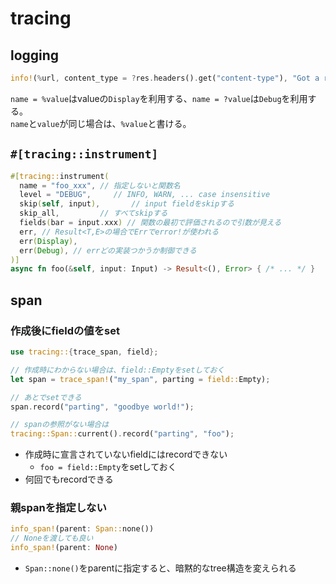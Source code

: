 # tracing

## logging

```rust
info!(%url, content_type = ?res.headers().get("content-type"), "Got a response!");
```

`name = %value`はvalueの`Display`を利用する、`name = ?value`は`Debug`を利用する。  
`name`と`value`が同じ場合は、`%value`と書ける。

## `#[tracing::instrument]`

```rust
#[tracing::instrument(
  name = "foo_xxx", // 指定しないと関数名
  level = "DEBUG",     // INFO, WARN, ... case insensitive
  skip(self, input),       // input fieldをskipする
  skip_all,         // すべてskipする 
  fields(bar = input.xxx) // 関数の最初で評価されるので引数が見える
  err, // Result<T,E>の場合でErrでerror!が使われる
  err(Display),
  err(Debug), // errどの実装つかうか制御できる
)]
async fn foo(&self, input: Input) -> Result<(), Error> { /* ... */ }
```

## span

### 作成後にfieldの値をset

```rust
use tracing::{trace_span, field};

// 作成時にわからない場合は、field::Emptyをsetしておく
let span = trace_span!("my_span", parting = field::Empty);

// あとでsetできる
span.record("parting", "goodbye world!");

// spanの参照がない場合は
tracing::Span::current().record("parting", "foo");
```

* 作成時に宣言されていないfieldにはrecordできない
  * `foo = field::Empty`をsetしておく
* 何回でもrecordできる

### 親spanを指定しない

```rust
info_span!(parent: Span::none())
// Noneを渡しても良い
info_span!(parent: None)
```

* `Span::none()`をparentに指定すると、暗黙的なtree構造を変えられる
